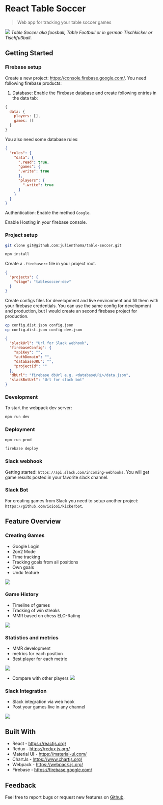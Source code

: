 # React Table Soccer
> Web app for tracking your table soccer games


![](public/icon-192x192.png)
*Table Soccer aka foosball, Table Football or in german Tischkicker or Tischfußball*.

## Getting Started

### Firebase setup
Create a new project: https://console.firebase.google.com/. You need following firebase products:

1. Database: Enable the Firebase database and create following entries in the data tab:

```js
{
  data: {
    players: [],
    games: []
  }
} 
```
You also need some database rules:
```json
{
  "rules": {
    "data": {
      ".read": true,
      "games": {
      ".write": true
      },
      "players": {
        ".write": true
      }
    }
  }
}
```
Authentication: Enable the method `Google`.

Enable Hosting in your firebase console.

### Project setup

```sh
git clone git@github.com:julienthoma/table-soccer.git
```
```sh
npm install
```

Create a `.firebaserc` file in your project root.
```json
{
  "projects": {
    "stage": "tablesoccer-dev"
  }
}
```


Create configs files for development and live environment and fill them with your firebase credentials. You can use the same config for development and production, but I would create an second firebase project for production.

```sh
cp config.dist.json config.json
cp config.dist.json config-dev.json
```
```json
{
  "slackUrl": "Url for Slack webhook",
  "firebaseConfig": {
    "apiKey": "",
    "authDomain": "",
    "databaseURL": "",
    "projectId": ""
  },
  "dbUrl": "firebase dbUrl e.g. <databaseURL>/data.json",
  "slackBotUrl": "Url for slack bot"
}
```

### Development
To start the webpack dev server:
```sh
npm run dev
```

### Deployment
```sh
npm run prod
```

```sh
firebase deploy
```

### Slack webhook
Getting started: `https://api.slack.com/incoming-webhooks`.
You will get game results posted in your favorite slack channel.

### Slack Bot
For creating games from Slack you need to setup another project: `https://github.com/ioiooi/kickerbot`.

## Feature Overview

### Creating Games
- Google Login
- 2on2 Mode
- Time tracking
- Tracking goals from all positions
- Own goals
- Undo feature


![](assets/image1.png)
### Game History
- Timeline of games
- Tracking of win streaks
- MMR based on chess ELO-Rating


![](assets/image2.png)

### Statistics and metrics

- MMR development
- metrics for each position
- Best player for each metric

![](assets/image3.png)

- Compare with other players
![](assets/image5.png)

### Slack Integration

- Slack integration via web hook
- Post your games live in any channel

![](assets/image4.png)

## Built With

- React - <https://reactjs.org/>
- Redux - <https://redux.js.org/>
- Material UI - <https://material-ui.com/>
- ChartJs - <https://www.chartjs.org/>
- Webpack - <https://webpack.js.org/>
- Firebase - <https://firebase.google.com/>

## Feedback

Feel free to report bugs or request new features on [Github](https://github.com/julienthoma/table-soccer/issues).
